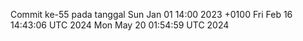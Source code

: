 Commit ke-55 pada tanggal Sun Jan 01 14:00 2023 +0100
Fri Feb 16 14:43:06 UTC 2024
Mon May 20 01:54:59 UTC 2024

